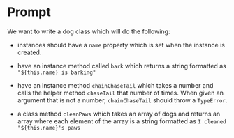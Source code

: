 # Prompt

We want to write a dog class which will do the following:

- instances should have a `name` property which is set when the instance is created.

- have an instance method called `bark` which returns a string formatted as `"${this.name} is barking"`

- have an instance method `chainChaseTail` which takes a number and calls the helper method `chaseTail` that number of times. When given an argument that is not a number, `chainChaseTail` should throw a `TypeError`.

- a class method `cleanPaws` which takes an array of dogs and returns an array where each element of the array is a string formatted as `I cleaned "${this.name}'s paws`
